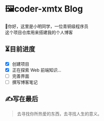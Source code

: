 # 🖼️coder-xmtx Blog

👋你好，这里是小明同学，一位青铜级程序员<br/>
这个项目仓库用来搭建我的个人博客

## ⏳目前进度
- [x] 创建项目
- [x] 正在探索 Web 前端知识...
- [ ] 完善界面
- [ ] 撰写博客笔记

## ✍️写在最后
> 去寻找你所热爱的东西，去寻找人生的意义。